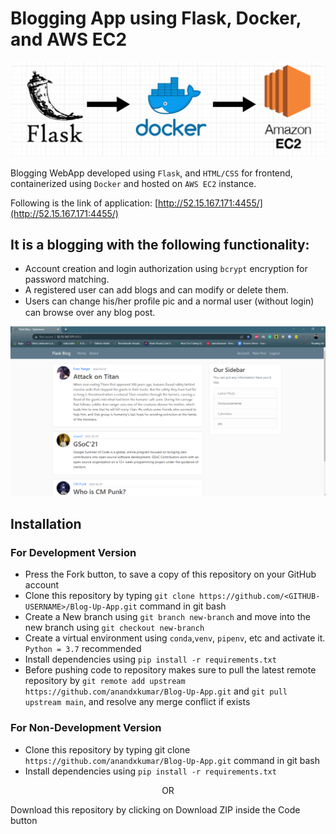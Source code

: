 # Blogging App using Flask, Docker, and AWS EC2
<p align="center">
  <img src="readme_images/Flask_App_1.png" width="900" title="Text stack">
</p>

Blogging WebApp developed using `Flask`, and `HTML/CSS` for frontend, containerized using `Docker` and hosted on `AWS EC2` instance.

Following is the link of application: [http://52.15.167.171:4455/](http://52.15.167.171:4455/)

## It is a blogging with the following functionality:
- Account creation and login authorization using `bcrypt` encryption for password matching. 
- A registered user can add blogs and can modify or delete them.
- Users can change his/her proﬁle pic and a normal user (without login) can browse over any blog post.

<p align="center">
  <img src="readme_images/Flask_App_2.png" width="700" title="Text stack">
</p>

## Installation

### For Development Version

- Press the Fork button, to save a copy of this repository on your GitHub account
- Clone this repository by typing `git clone https://github.com/<GITHUB-USERNAME>/Blog-Up-App.git` command in git bash
- Create a New branch using `git branch new-branch` and move into the new branch using `git checkout new-branch`
- Create a virtual environment using `conda`,`venv`, `pipenv`, etc and activate it. `Python = 3.7` recommended
- Install dependencies using `pip install -r requirements.txt`
- Before pushing code to repository makes sure to pull the latest remote repository by `git remote add upstream https://github.com/anandxkumar/Blog-Up-App.git` and `git pull upstream main`, and resolve any merge conflict if exists

### For Non-Development Version
- Clone this repository by typing git clone `https://github.com/anandxkumar/Blog-Up-App.git` command in git bash<br>
- Install dependencies using `pip install -r requirements.txt`
<p align="center">
  OR
</p>

Download this repository by clicking on Download ZIP inside the Code button 


